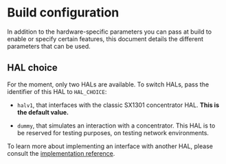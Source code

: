 # Build configuration

In addition to the hardware-specific parameters you can pass at build to enable or specify certain features, this document details the different parameters that can be used.

## HAL choice

For the moment, only two HALs are available. To switch HALs, pass the identifier of this HAL to `HAL_CHOICE`:

+ `halv1`, that interfaces with the classic SX1301 concentrator HAL. **This is the default value.**

+ `dummy`, that simulates an interaction with a concentrator. This HAL is to be reserved for testing purposes, on testing network environments.

To learn more about implementing an interface with another HAL, please consult the [implementation reference](../DOCUMENTATION/HAL.md).
